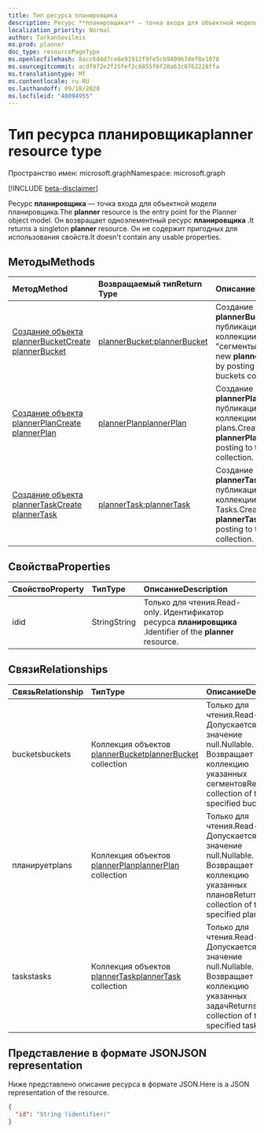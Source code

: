 ```yaml
---
title: Тип ресурса планировщика
description: Ресурс **планировщика** — точка входа для объектной модели планировщика. Он возвращает одноэлементный ресурс **планировщика** .  Он не содержит пригодных для использования свойств.
localization_priority: Normal
author: TarkanSevilmis
ms.prod: planner
doc_type: resourcePageType
ms.openlocfilehash: 8acc6d4d7ce6e91912f9fe5cb940967def8e1078
ms.sourcegitcommit: acdf972e2f25fef2c6855f6f28a63c0762228ffa
ms.translationtype: MT
ms.contentlocale: ru-RU
ms.lasthandoff: 09/18/2020
ms.locfileid: "48094955"
---
```

# <a name="planner-resource-type"></a><span data-ttu-id="9afc2-105">Тип ресурса планировщика</span><span class="sxs-lookup"><span data-stu-id="9afc2-105">planner resource type</span></span>

<span data-ttu-id="9afc2-106">Пространство имен: microsoft.graph</span><span class="sxs-lookup"><span data-stu-id="9afc2-106">Namespace: microsoft.graph</span></span>

[!INCLUDE [beta-disclaimer](../../includes/beta-disclaimer.md)]

<span data-ttu-id="9afc2-107">Ресурс **планировщика** — точка входа для объектной модели планировщика.</span><span class="sxs-lookup"><span data-stu-id="9afc2-107">The **planner** resource is the entry point for the Planner object model.</span></span> <span data-ttu-id="9afc2-108">Он возвращает одноэлементный ресурс **планировщика** .</span><span class="sxs-lookup"><span data-stu-id="9afc2-108">It returns a singleton **planner** resource.</span></span>  <span data-ttu-id="9afc2-109">Он не содержит пригодных для использования свойств.</span><span class="sxs-lookup"><span data-stu-id="9afc2-109">It doesn't contain any usable properties.</span></span>


## <a name="methods"></a><span data-ttu-id="9afc2-110">Методы</span><span class="sxs-lookup"><span data-stu-id="9afc2-110">Methods</span></span>

| <span data-ttu-id="9afc2-111">Метод</span><span class="sxs-lookup"><span data-stu-id="9afc2-111">Method</span></span>           | <span data-ttu-id="9afc2-112">Возвращаемый тип</span><span class="sxs-lookup"><span data-stu-id="9afc2-112">Return Type</span></span>    |<span data-ttu-id="9afc2-113">Описание</span><span class="sxs-lookup"><span data-stu-id="9afc2-113">Description</span></span>|
|:---------------|:--------|:----------|
|[<span data-ttu-id="9afc2-114">Создание объекта plannerBucket</span><span class="sxs-lookup"><span data-stu-id="9afc2-114">Create plannerBucket</span></span>](../api/planner-post-buckets.md) |<span data-ttu-id="9afc2-115">[plannerBucket](plannerbucket.md);</span><span class="sxs-lookup"><span data-stu-id="9afc2-115">[plannerBucket](plannerbucket.md)</span></span>| <span data-ttu-id="9afc2-116">Создание нового **plannerBucket** путем публикации в коллекции "сегменты".</span><span class="sxs-lookup"><span data-stu-id="9afc2-116">Create a new **plannerBucket** by posting to the buckets collection.</span></span>|
|[<span data-ttu-id="9afc2-117">Создание объекта plannerPlan</span><span class="sxs-lookup"><span data-stu-id="9afc2-117">Create plannerPlan</span></span>](../api/planner-post-plans.md) |[<span data-ttu-id="9afc2-118">plannerPlan</span><span class="sxs-lookup"><span data-stu-id="9afc2-118">plannerPlan</span></span>](plannerplan.md)| <span data-ttu-id="9afc2-119">Создание нового **plannerPlan** путем публикации в коллекции plans.</span><span class="sxs-lookup"><span data-stu-id="9afc2-119">Create a new **plannerPlan** by posting to the plans collection.</span></span>|
|[<span data-ttu-id="9afc2-120">Создание объекта plannerTask</span><span class="sxs-lookup"><span data-stu-id="9afc2-120">Create plannerTask</span></span>](../api/planner-post-tasks.md) |<span data-ttu-id="9afc2-121">[plannerTask](plannertask.md);</span><span class="sxs-lookup"><span data-stu-id="9afc2-121">[plannerTask](plannertask.md)</span></span>| <span data-ttu-id="9afc2-122">Создание нового **plannerTask** путем публикации в коллекции Tasks.</span><span class="sxs-lookup"><span data-stu-id="9afc2-122">Create a new **plannerTask** by posting to the tasks collection.</span></span>|

## <a name="properties"></a><span data-ttu-id="9afc2-123">Свойства</span><span class="sxs-lookup"><span data-stu-id="9afc2-123">Properties</span></span>
| <span data-ttu-id="9afc2-124">Свойство</span><span class="sxs-lookup"><span data-stu-id="9afc2-124">Property</span></span>     | <span data-ttu-id="9afc2-125">Тип</span><span class="sxs-lookup"><span data-stu-id="9afc2-125">Type</span></span>   |<span data-ttu-id="9afc2-126">Описание</span><span class="sxs-lookup"><span data-stu-id="9afc2-126">Description</span></span>|
|:---------------|:--------|:----------|
|<span data-ttu-id="9afc2-127">id</span><span class="sxs-lookup"><span data-stu-id="9afc2-127">id</span></span>|<span data-ttu-id="9afc2-128">String</span><span class="sxs-lookup"><span data-stu-id="9afc2-128">String</span></span>| <span data-ttu-id="9afc2-129">Только для чтения.</span><span class="sxs-lookup"><span data-stu-id="9afc2-129">Read-only.</span></span> <span data-ttu-id="9afc2-130">Идентификатор ресурса **планировщика** .</span><span class="sxs-lookup"><span data-stu-id="9afc2-130">Identifier of the **planner** resource.</span></span>|

## <a name="relationships"></a><span data-ttu-id="9afc2-131">Связи</span><span class="sxs-lookup"><span data-stu-id="9afc2-131">Relationships</span></span>
| <span data-ttu-id="9afc2-132">Связь</span><span class="sxs-lookup"><span data-stu-id="9afc2-132">Relationship</span></span> | <span data-ttu-id="9afc2-133">Тип</span><span class="sxs-lookup"><span data-stu-id="9afc2-133">Type</span></span>   |<span data-ttu-id="9afc2-134">Описание</span><span class="sxs-lookup"><span data-stu-id="9afc2-134">Description</span></span>|
|:---------------|:--------|:----------|
|<span data-ttu-id="9afc2-135">buckets</span><span class="sxs-lookup"><span data-stu-id="9afc2-135">buckets</span></span>|<span data-ttu-id="9afc2-136">Коллекция объектов [plannerBucket](plannerbucket.md)</span><span class="sxs-lookup"><span data-stu-id="9afc2-136">[plannerBucket](plannerbucket.md) collection</span></span>| <span data-ttu-id="9afc2-137">Только для чтения.</span><span class="sxs-lookup"><span data-stu-id="9afc2-137">Read-only.</span></span> <span data-ttu-id="9afc2-138">Допускается значение null.</span><span class="sxs-lookup"><span data-stu-id="9afc2-138">Nullable.</span></span> <span data-ttu-id="9afc2-139">Возвращает коллекцию указанных сегментов</span><span class="sxs-lookup"><span data-stu-id="9afc2-139">Returns a collection of the specified buckets</span></span>|
|<span data-ttu-id="9afc2-140">планирует</span><span class="sxs-lookup"><span data-stu-id="9afc2-140">plans</span></span>|<span data-ttu-id="9afc2-141">Коллекция объектов [plannerPlan](plannerplan.md)</span><span class="sxs-lookup"><span data-stu-id="9afc2-141">[plannerPlan](plannerplan.md) collection</span></span>| <span data-ttu-id="9afc2-142">Только для чтения.</span><span class="sxs-lookup"><span data-stu-id="9afc2-142">Read-only.</span></span> <span data-ttu-id="9afc2-143">Допускается значение null.</span><span class="sxs-lookup"><span data-stu-id="9afc2-143">Nullable.</span></span> <span data-ttu-id="9afc2-144">Возвращает коллекцию указанных планов</span><span class="sxs-lookup"><span data-stu-id="9afc2-144">Returns a collection of the specified plans</span></span>|
|<span data-ttu-id="9afc2-145">tasks</span><span class="sxs-lookup"><span data-stu-id="9afc2-145">tasks</span></span>|<span data-ttu-id="9afc2-146">Коллекция объектов [plannerTask](plannertask.md)</span><span class="sxs-lookup"><span data-stu-id="9afc2-146">[plannerTask](plannertask.md) collection</span></span>| <span data-ttu-id="9afc2-147">Только для чтения.</span><span class="sxs-lookup"><span data-stu-id="9afc2-147">Read-only.</span></span> <span data-ttu-id="9afc2-148">Допускается значение null.</span><span class="sxs-lookup"><span data-stu-id="9afc2-148">Nullable.</span></span> <span data-ttu-id="9afc2-149">Возвращает коллекцию указанных задач</span><span class="sxs-lookup"><span data-stu-id="9afc2-149">Returns a collection of the specified tasks</span></span>|

## <a name="json-representation"></a><span data-ttu-id="9afc2-150">Представление в формате JSON</span><span class="sxs-lookup"><span data-stu-id="9afc2-150">JSON representation</span></span>
<span data-ttu-id="9afc2-151">Ниже представлено описание ресурса в формате JSON.</span><span class="sxs-lookup"><span data-stu-id="9afc2-151">Here is a JSON representation of the resource.</span></span>

<!-- {
  "blockType": "resource",
  "optionalProperties": [

  ],
  "keyProperty": "id",
  "baseType":"microsoft.graph.entity",  
  "@odata.type": "microsoft.graph.planner"
}-->

```json
{
  "id": "String (identifier)"
}

```

<!-- uuid: 8fcb5dbc-d5aa-4681-8e31-b001d5168d79
2015-10-25 14:57:30 UTC -->
<!--
{
  "type": "#page.annotation",
  "description": "planner resource",
  "keywords": "",
  "section": "documentation",
  "tocPath": "",
  "suppressions": []
}
-->


